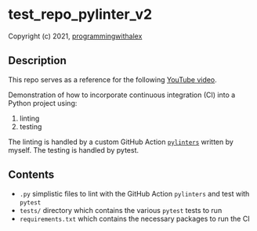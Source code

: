 # test_repo_pylinter_v2

Copyright (c) 2021, [programmingwithalex](https://github.com/programmingwithalex)

## Description

This repo serves as a reference for the following [YouTube video](https://www.youtube.com/watch?v=rY-igT2N8zU&list=PL0dOL8Z7pG3J6t1pqRQiNarBGY-ZnIJcq&index=2).

Demonstration of how to incorporate continuous integration (CI) into a Python project using:

1. linting
2. testing

The linting is handled by a custom GitHub Action [`pylinters`](https://github.com/marketplace/actions/pylinters) written by myself. The testing is handled by pytest.

## Contents

* `.py` simplistic files to lint with the GitHub Action `pylinters` and test with `pytest`
* `tests/` directory which contains the various `pytest` tests to run
* `requirements.txt` which contains the necessary packages to run the CI
